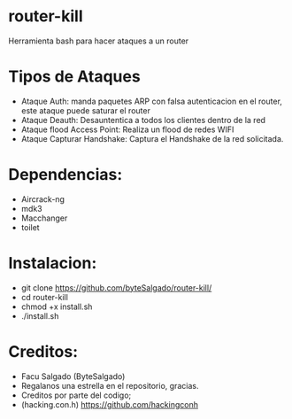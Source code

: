 # router-kill

Herramienta bash para hacer ataques a un router

# Tipos de Ataques

* Ataque Auth: manda paquetes ARP con falsa autenticacion en el router, este ataque puede saturar el router
* Ataque Deauth: Desauntentica a todos los clientes dentro de la red
* Ataque flood Access Point: Realiza un flood de redes WIFI
* Ataque Capturar Handshake: Captura el Handshake de la red solicitada.

# Dependencias:

* Aircrack-ng
* mdk3
* Macchanger
* toilet

# Instalacion:

* git clone https://github.com/byteSalgado/router-kill/
* cd router-kill
* chmod +x install.sh
* ./install.sh

# Creditos:

* Facu Salgado (ByteSalgado)
* Regalanos una estrella en el repositorio, gracias.
* Creditos por parte del codigo;
* (hacking.con.h) https://github.com/hackingconh
